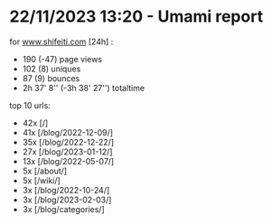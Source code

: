 # 22/11/2023 13:20 - Umami report
for www.shifeiti.com [24h] :

 - 190 (-47) page views
 - 102 (8) uniques
 - 87 (9) bounces
 - 2h 37' 8'' (-3h 38' 27'') totaltime


top 10 urls:
 - 42x [/]
 - 41x [/blog/2022-12-09/]
 - 35x [/blog/2022-12-22/]
 - 27x [/blog/2023-01-12/]
 - 13x [/blog/2022-05-07/]
 - 5x [/about/]
 - 5x [/wiki/]
 - 3x [/blog/2022-10-24/]
 - 3x [/blog/2023-02-03/]
 - 3x [/blog/categories/]



